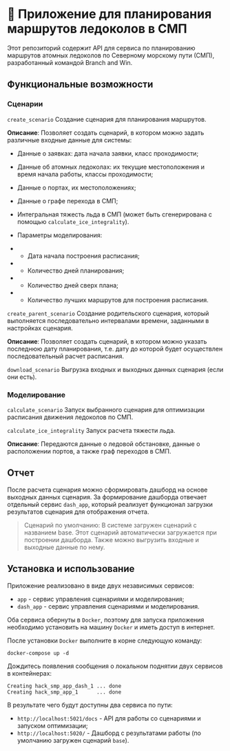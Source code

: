 # 🚢 Приложение для планирования маршрутов ледоколов в СМП
Этот репозиторий содержит API для сервиса по планированию маршрутов атомных ледоколов по Северному морскому пути (СМП), разработанный командой Branch and Win.

## Функциональные возможности
### Сценарии
`create_scenario`
Создание сценария для планирования маршрутов.

**Описание**:
Позволяет создать сценарий, в котором можно задать различные входные данные для системы:

- Данные о заявках: дата начала заявки, класс проходимости;
- Данные об атомных ледоколах: их текущие местоположения и время начала работы, классы проходимости;
- Данные о портах, их местоположениях;
- Данные о графе перехода в СМП;
- Интегральная тяжесть льда в СМП (может быть сгенерирована с помощью `calculate_ice_integrality`).

- Параметры моделирования:

- - Дата начала построения расписания;
- - Количество дней планирования;
- - Количество дней сверх плана;
- - Количество лучших маршрутов для построения расписания.

`create_parent_scenario`
Создание родительского сценария, который выполняется последовательно интервалами времени, заданными в настройках сценария.

**Описание**:
Позволяет создать сценарий, в котором можно указать последнюю дату планирования, т.е. дату до которой будет осуществлен
последовательный расчет расписания.

`download_scenario`
Выгрузка входных и выходных данных сценария (если они есть).

### Моделирование
`calculate_scenario`
Запуск выбранного сценария для оптимизации расписания движения ледоколов по СМП.

`calculate_ice_integrality`
Запуск расчета тяжести льда. 

**Описание**:
Передаются данные о ледовой обстановке, данные о расположении портов, а также граф переходов в СМП.

## Отчет
После расчета сценария можно сформировать дашборд на основе выходных данных сценария. За формирование 
дашборда отвечает отдельный сервис `dash_app`, который реализует функционал загрузки результатов сценария для отображения отчета.

> Сценарий по умолчанию:
В системе загружен сценарий с названием base. Этот сценарий автоматически загружается при построении дашборда. Также можно выгрузить входные и выходные данные по нему.

## Установка и использование

Приложение реализовано в виде двух независимых сервисов: 
- `app` - сервис управления сценариями и моделирования;
- `dash_app` - сервис управления сценариями и моделирования. 

Оба сервиса обернуты в `Docker`, поэтому для запуска приложения необходимо установить на машину `Docker`
и иметь доступ в интернет.

После установки `Docker` выполните в корне следующую команду:
```commandline
docker-compose up -d
```

Дождитесь появления сообщения о локальном поднятии двух сервисов в контейнерах:
```commandline
Creating hack_smp_app_dash_1 ... done
Creating hack_smp_app_1      ... done
```

В результате чего будут доступны два сервиса по пути:

- `http://localhost:5021/docs` - API для работы со сценариями и запуском оптимизации;
- `http://localhost:5020/` - Дашборд с результатами работы (по умолчанию загружен сценарий `base`).
